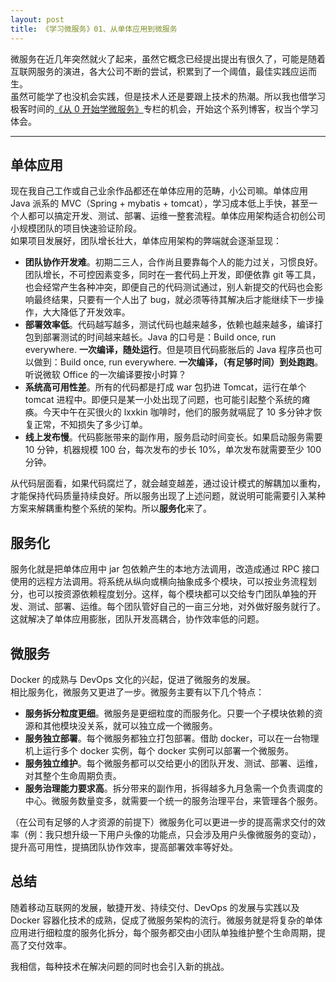 ```yaml
---
layout: post
title: 《学习微服务》01、从单体应用到微服务
---
```


微服务在近几年突然就火了起来，虽然它概念已经提出提出有很久了，可能是随着互联网服务的演进，各大公司不断的尝试，积累到了一个阈值，最佳实践应运而生。  
虽然可能学了也没机会实践，但是技术人还是要跟上技术的热潮。所以我也借学习极客时间的[《从 0 开始学微服务》](https://time.geekbang.org/column/intro/115)专栏的机会，开始这个系列博客，权当个学习体会。

---

## 单体应用

现在我自己工作或自己业余作品都还在单体应用的范畴，小公司嘛。单体应用 Java 派系的 MVC（Spring + mybatis + tomcat），学习成本低上手快，甚至一个人都可以搞定开发、测试、部署、运维一整套流程。单体应用架构适合初创公司小规模团队的项目快速验证阶段。  
如果项目发展好，团队增长壮大，单体应用架构的弊端就会逐渐显现：

- **团队协作开发难**。初期二三人，合作尚且要靠每个人的能力过关，习惯良好。团队增长，不可控因素变多，同时在一套代码上开发，即便依靠 git 等工具，也会经常产生各种冲突，即便自己的代码测试通过，别人新提交的代码也会影响最终结果，只要有一个人出了 bug，就必须等待其解决后才能继续下一步操作，大大降低了开发效率。
- **部署效率低**。代码越写越多，测试代码也越来越多，依赖也越来越多，编译打包到部署测试的时间越来越长。Java 的口号是：Build once, run everywhere. **一次编译，随处运行**。但是项目代码膨胀后的 Java 程序员也可以做到：Build once, run everywhere. **一次编译，（有足够时间）到处跑跑**。听说微软 Office 的一次编译要按小时算？
- **系统高可用性差**。所有的代码都是打成 war 包扔进 Tomcat，运行在单个 tomcat 进程中。即便只是某一小处出现了问题，也可能引起整个系统的瘫痪。今天中午在买很火的 lxxkin 咖啡时，他们的服务就嗝屁了 10 多分钟才恢复正常，不知损失了多少订单。
- **线上发布慢**。代码膨胀带来的副作用，服务启动时间变长。如果启动服务需要 10 分钟，机器规模 100 台，每次发布的步长 10%，单次发布就需要至少 100 分钟。

从代码层面看，如果代码腐烂了，就会越变越差，通过设计模式的解耦加以重构，才能保持代码质量持续良好。所以服务出现了上述问题，就说明可能需要引入某种方案来解耦重构整个系统的架构。所以**服务化**来了。

## 服务化

服务化就是把单体应用中 jar 包依赖产生的本地方法调用，改造成通过 RPC 接口使用的远程方法调用。将系统从纵向或横向抽象成多个模块，可以按业务流程划分，也可以按资源依赖程度划分。这样，每个模块都可以交给专门团队单独的开发、测试、部署、运维。每个团队管好自己的一亩三分地，对外做好服务就行了。  
这就解决了单体应用膨胀，团队开发高耦合，协作效率低的问题。

## 微服务

Docker 的成熟与 DevOps 文化的兴起，促进了微服务的发展。  
相比服务化，微服务又更进了一步。微服务主要有以下几个特点：

- **服务拆分粒度更细**。微服务是更细粒度的而服务化。只要一个子模块依赖的资源和其他模块没关系，就可以独立成一个微服务。
- **服务独立部署**。每个微服务都独立打包部署。借助 docker，可以在一台物理机上运行多个 docker 实例，每个 docker 实例可以部署一个微服务。
- **服务独立维护**。每个微服务都可以交给更小的团队开发、测试、部署、运维，对其整个生命周期负责。
- **服务治理能力要求高**。拆分带来的副作用，拆得越多九月急需一个负责调度的中心。微服务数量变多，就需要一个统一的服务治理平台，来管理各个服务。

（在公司有足够的人才资源的前提下）微服务化可以更进一步的提高需求交付的效率（例：我只想升级一下用户头像的功能点，只会涉及用户头像微服务的变动），提升高可用性，提搞团队协作效率，提高部署效率等好处。

## 总结

随着移动互联网的发展，敏捷开发、持续交付、DevOps 的发展与实践以及 Docker 容器化技术的成熟，促成了微服务架构的流行。微服务就是将复杂的单体应用进行细粒度的服务化拆分，每个服务都交由小团队单独维护整个生命周期，提高了交付效率。

我相信，每种技术在解决问题的同时也会引入新的挑战。
